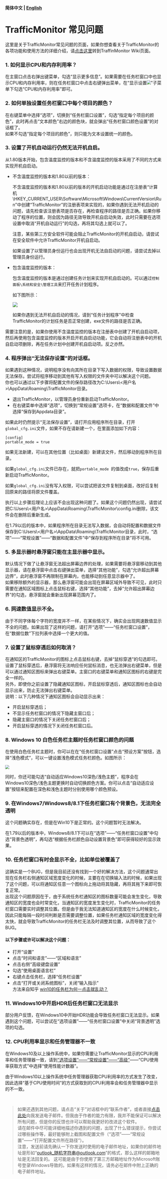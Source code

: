 **简体中文 | [English](./Help_en-us.md)**<br>

# TrafficMonitor 常见问题
这里是关于TrafficMonitor常见问题的页面，如果你想查看关于TrafficMonitor的各项功能和使用方法的详细介绍，请[点击这里](https://github.com/zhongyang219/TrafficMonitor/wiki)转到TraffinMonitor Wiki页面。

### 1. 如何显示CPU和内存利用率？

在主窗口点击右弹出键菜单，勾选“显示更多信息”。如果需要在任务栏窗口中也显示CPU和内存利用率，则在任务栏窗口中点击右键弹出菜单，在“显示设置<img src="./Screenshots/images/item.png" style="zoom: 80%;" />”子菜单下勾选“CPU和内存利用率”即可。
### 2. 如何单独设置任务栏窗口中每个项目的颜色？
在右键菜单中选择“选项”，切换到“任务栏窗口设置”，勾选“指定每个项目的颜色”，此时再点击“文本颜色”右边的颜色块，就会弹出“任务栏窗口颜色设置”的对话框了。<br>
如果不勾选“指定每个项目的颜色”，则只能为文本设置统一的颜色。

### 3. 设置了开机自动运行仍然无法开机自启。
从1.80版本开始，包含温度监控的版本和不含温度监控的版本采用了不同的方式来实现开机自启动。

* 不含温度监控的版本和1.80以前的版本：

  不含温度监控的版本和1.80以前的版本的开机启动功能是通过在注册表“计算机\HKEY_CURRENT_USER\Software\Microsoft\Windows\CurrentVersion\Run”中创建“TrafficMonitor”的注册表项来实现的，如果你遇到无法开机启动的问题，请先检查该注册表项是否存在，再检查程序的路径是否正确。如果你移动了程序的位置，则会因为路径无效导致开机自启动失效，此时只需要在选项设置中取消“开机自动运行”的勾选，再将其勾选上就可以了。<br>

  注意，某些第三方安全软件可能会阻止TrafficMonitor的开机自启动，请尝试在安全软件中允许TrafficMonitor开机自启动。

  如果设置了以管理员身份运行也会出现开机无法自启动的问题，请尝试去掉以管理员身份运行。<br>

* 包含温度监控的版本：

  包含温度监控的版本是通过创建任务计划来实现开机自启动的。可以通过`控制面板\系统和安全\管理工具`来打开任务计划程序。

  如下图所示：

  <img src="./Screenshots/images/image3.jpg"/>

  如果你遇到无法开机自启动的情况，请到“任务计划程序”中检查TrafficMonitor的计划任务是否正常创建，exe文件的路径是否正确。

需要注意的是，如果你使用不含温度监控的版本在注册表中创建了开机自启动项，然后再使用包含温度监控的版本开启开机自启动功能，它会自动将注册表中的开机自启动项删除，再在任务计划中创建开机自启动项。反之亦然。

### 4. 程序弹出“无法保存设置”的对话框。
如果遇到这种情况，说明程序没有向其所在目录下写入数据的权限，导致设置数据无法保存。尝试将程序移动到其他有写入权限的文件夹中可以解决这个问题。<br>
你也可以通过以下步骤将配置文件的保存路径改为C:\Users\\<用户名\>\AppData\Roaming\TrafficMonitor目录。<br>

* 退出TrafficMonitor，以管理员身份重新启动TrafficMonitor。
* 在右键菜单中选择“选项”，切换到“常规设置”选项卡，在“数据和配置文件”中选择“保存到Appdata目录”。<br>

如果此时仍然提示“无法保存设置”，请打开应用程序所在目录，打开`global_cfg.ini`文件，如果不存在请新建一个，在里面添加如下内容：

```
[config]
portable_mode = true
```

如果无法新建，可以在其他位置（比如桌面）新建该文件，然后移动到程序所在目录。

如果`global_cfg.ini`文件已存在，就把`portable_mode `的值改成`true`，保存后重新启动TrafficMonitor。

如果`global_cfg.ini`没有写入权限，可以尝试把该文件复制到桌面，改好后复制回原来的路径将原文件覆盖。

执行以上步骤后理论上应该不会出现这种问题了。如果这个问题仍然出现，请尝试把C:\Users\\<用户名\>\AppData\Roaming\TrafficMonitor\config.ini删除，该文件会在删除后重新生成。

在1.79以后的版本中，如果程序所在目录无法写入数据，会自动将配置和数据文件保存到C:\Users\\<用户名\>\AppData\Roaming\TrafficMonitor目录，此时，“选项”——“常规设置”——“数据和配置文件”中“保存到程序所在目录”将不可用。

### 5. 多显示器时悬浮窗只能在主显示器中显示。
默认情况下做了让悬浮窗无法超出屏幕边界的处理，如果需要将悬浮窗移动到其他显示器，请在悬浮窗中点击右键弹出菜单，选择“其他功能”，勾选“允许超出屏幕边界”，此时悬浮窗不再限制在屏幕内，也能移动到任意显示器中了。<br>
如果移除额外的显示器，那么悬浮窗可能会出现在屏幕区域外导致不可见，此时只需要在通知区域图标上点击鼠标右键，选择“其他功能”，去掉“允许超出屏幕边界”的勾选，悬浮窗就会重新出现屏幕范围内了。

### 6. 网速数值显示不全。
由于不同字体每个字符的宽度并不一样，在某些情况下，确实会出现网速数值显示不全的问题。如果出现了这样的问题，请打开“选项”——“任务栏窗口设置”，在“数据位数”下拉列表中选择一个更大的值。
### 7. 设置了鼠标穿透后如何取消？
在通知区的TrafficMonitor的图标上点击鼠标右键，去掉“鼠标穿透”的勾选即可。<br>
设置了鼠标穿透后，悬浮窗将无法响应任何鼠标消息，也无法弹出右键菜单，但是可以通过通知区图标来弹出右键菜单。主窗口的右键菜单和通知区图标的右键是完全一样的。<br>
另外，即使你之前设置了隐藏通知区图标，开启鼠标穿透后，通知区图标也会自动显示出来，防止无法弹出右键菜单。<br>
说明：以下几种情况下通知区图标会自动显示出来：<br>

* 开启鼠标穿透后；
* 不显示任务栏窗口的情况下隐藏主窗口后；
* 隐藏主窗口的情况下关闭任务栏窗口后；
* 开启鼠标穿透的情况下关闭任务栏窗口后。
### 8. Windows 10 白色任务栏主题时任务栏窗口颜色的问题

在使用白色任务栏主题时，你可以在在“任务栏窗口设置”点击“预设方案”按钮，选择“浅色模式”，可以一键设置浅色模式任务栏颜色。如图所示：

<img src="./Screenshots/images/image2.jpg" style="zoom:80%;" />

同时，你还可能勾选“自动适应Windows10深色/浅色主题”，程序会在Windows10深色/浅色主题更换时自动切换颜色方案。你可以点击“自动适应设置”按钮来配置在深色和浅色主题时分别使用哪个颜色预设。

### 9. 在Windows7/Windows8/8.1下任务栏窗口有个背景色，无法完全透明
这个问题确实存在，但是在Win10下是正常的。这个问题暂时无法解决。

在1.79以后的版本中，Windows8/8.1下可以在“选项”——“任务栏窗口设置”中勾选“背景色透明”，再勾选“根据任务栏颜色自动设置背景色”即可获得较好的显示效果。

### 10. 任务栏窗口有时会显示不全，比如单位被覆盖了
这确实是一个BUG，但是我目前还没有找到一个好的解决方法，这个问题通常出现在任务栏右侧通知区域宽度变化的时候，主要在在切换输入法的时候，如果出现了这个问题，可以将通知区任意一个图标向上拖动将其隐藏，再将其拖下来即可恢复正常。<br>
出现这个问题原因在于，由于系统任务栏通知区的图标数量可能会发生变化，导致通知区的宽度也会时常变化，当通知区的宽度发生变化时，TrafficMonitor的任务栏窗口需要实时调整其位置。但是由于我无法知道通知区的宽度在什么时候变化，因此只能每隔一段时间判断是否需要调整位置，如果任务栏通知区域的宽度变化得太快，就会导致TrafficMonitor的任务栏无法及时调整其位置，从而导致了这个BUG。<br>

#### 以下步骤或许可以解决这个问题：<br>
* 打开“设置”
* 点击“时间和语言”——“区域和语言”
* 点击右侧“高级键盘设置”
* 勾选“使用桌面语言栏”
* 右键点击任务栏，选择“任务栏设置”
* 点击“打开或关闭系统图标”，关闭“输入指示”<br>
方法来自知乎 [win10的任务栏为何一点击就乱动？](https://www.zhihu.com/question/312032145/answer/627965084)<br>

### 11. Windows10中开启HDR后任务栏窗口无法显示

部分用户反馈，在Windows10中开始HDR功能会导致任务栏窗口无法显示。如果遇到这个问题，可以尝试在“选项设置”——“任务栏窗口设置”中关闭“背景透明”选项的勾选。

### 12. CPU利用率显示和任务管理器不一致

在Windows10及以上操作系统中，如果你需要让TrafficMonitor显示的CPU利用率和任务管理器一致，请到[“选项设置”——“常规设置”——“高级”](https://github.com/zhongyang219/TrafficMonitor/wiki/选项设置#高级)——“CPU使用率获取方式”中选择“使用性能计数器”。

由于Windows10以上操作系统中任务管理器获取CPU利用率的方式发生了改变，因此选择“基于CPU使用时间”的方式获取到的CPU利用率会和任务管理器中显示的不一致。



<br>

>如果还遇到其他问题，请点击“关于”对话框中的“联系作者”，或者直接[点击此处](mailto:zhongyang219@hotmail.com)向我发送电子邮件。但我由于作者的能力有限，我并不能保证可以解决所有问题，但是你的反馈也许可以帮助我更好的改进这个软件。<br>
请在邮件中尽可能详细地描述你遇到的问题，出现了什么错误提示，你尝试过哪些操作等，最好能够附上截图和配置文件（“选项”——“常规设置”——“打开配置文件所在路径”）。<br>
注意，发送前请先确认一下你发送时使用的电子邮件地址，如果你的邮件地址是形如“outlook_随机字符串@outlook.com”的格式，那么这样的邮箱地址是无法回复的。
这可能是由于你使用了第三方邮箱地址作为Microsoft账号登录Windows导致的。如果有这样的情况，请务必在邮件中附上正确的电子邮件地址。
